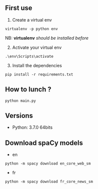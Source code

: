 ## First use
1. Create a virtual env

```shell
virtualenv -p python env
```
NB: **virtualenv** *should be installed before*

2. Activate your virtual env
```shell
.\env\Scripts\activate
```
3. Install the dependencies
```shell
pip install -r requirements.txt
```

## How to lunch ?
```shell
python main.py
```

## Versions
* Python: 3.7.0 64bits

## Download spaCy models
* en
```shell
python -m spacy download en_core_web_sm  
```
* fr
```shell
python -m spacy download fr_core_news_sm 
```
